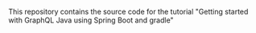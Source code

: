 This repository contains the source code for the tutorial "Getting started with GraphQL Java using Spring Boot and gradle"
